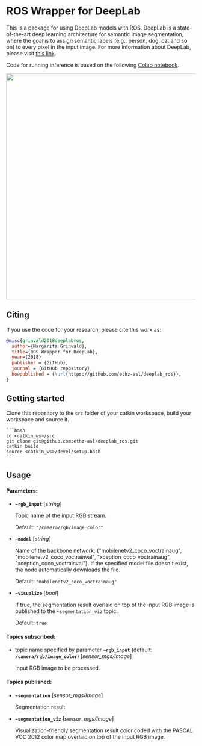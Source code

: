 # ROS Wrapper for DeepLab

This is a package for using DeepLab models with ROS. DeepLab is a state-of-the-art deep learning architecture for semantic image segmentation, where the goal is to assign semantic labels (e.g., person, dog, cat and so on) to every pixel in the input image. For more information about DeepLab, please visit [this link](https://github.com/tensorflow/models/tree/master/research/deeplab).

Code for running inference is based on the following [Colab notebook](https://colab.sandbox.google.com/github/tensorflow/models/blob/master/research/deeplab/deeplab_demo.ipynb).

<p align="center">
<img src="https://raw.githubusercontent.com/ethz-asl/deeplab_ros/master/doc/deeplab_ros.gif" width="600">
</p>

## Citing

If you use the code for your research, please cite this work as:
```bibtex
@misc{grinvald2018deeplabros,  
  author={Margarita Grinvald},
  title={ROS Wrapper for DeepLab},
  year={2018}
  publisher = {GitHub},
  journal = {GitHub repository},
  howpublished = {\url{https://github.com/ethz-asl/deeplab_ros}},
}
```

## Getting started
Clone this repository to the `src` folder of your catkin workspace, build your workspace and source it.

    ```bash
    cd <catkin_ws>/src
    git clone git@github.com:ethz-asl/deeplab_ros.git
    catkin build
    source <catkin_ws>/devel/setup.bash
    ```


## Usage

#### Parameters:

* **`~rgb_input`** [_string_]

    Topic name of the input RGB stream.

    Default: `"/camera/rgb/image_color"`

* **`~model`** [_string_]

    Name of the backbone network: {"mobilenetv2_coco_voctrainaug", "mobilenetv2_coco_voctrainval", "xception_coco_voctrainaug", "xception_coco_voctrainval"}.
    If the specified model file doesn't exist, the node automatically downloads the file.

    Default: `"mobilenetv2_coco_voctrainaug"`
    
* **`~visualize`** [_bool_]

    If true, the segmentation result overlaid on top of the input RGB image is published to the `~segmentation_viz` topic.

    Default: `true`
    
        
#### Topics subscribed:

* topic name specified by parameter **`~rgb_input`** (default: **`/camera/rgb/image_color`**) [_sensor_mgs/Image_]

    Input RGB image to be processed.

    
#### Topics published:

* **`~segmentation`** [_sensor_mgs/Image_]

    Segmentation result.


* **`~segmentation_viz`** [_sensor_mgs/Image_]

    Visualization-friendly segmentation result color coded with the PASCAL VOC 2012 color map overlaid on top of the input RGB image.


